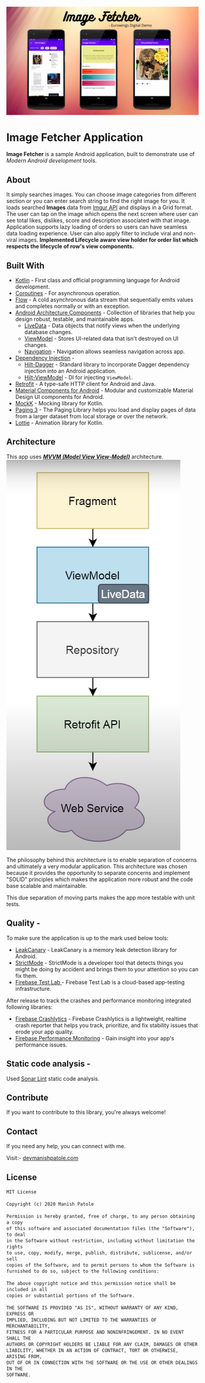 ![photo](media/image_fetcher.png)

# Image Fetcher Application


**Image Fetcher** is a sample Android application, built to demonstrate use of *Modern Android development* tools.



## About
It simply searches images. You can choose image categories from different section or you can enter search string to find the right image for you. It loads searched **Images** data from [Imgur API](https://apidocs.imgur.com/?version=latest) and displays in a Grid format.
The user can tap on the image which opens the next screen where user can see total likes, dislikes, score and description associated with that image.
Application supports lazy loading of orders so users can have seamless data loading experience. User can also apply filter to include viral and non-viral images.
**Implemented Lifecycle aware view holder for order list which respects the lifecycle of row's view components.**


## Built With 
- [Kotlin](https://kotlinlang.org/) - First class and official programming language for Android development.
- [Coroutines](https://kotlinlang.org/docs/reference/coroutines-overview.html) - For asynchronous operation.
- [Flow](https://kotlin.github.io/kotlinx.coroutines/kotlinx-coroutines-core/kotlinx.coroutines.flow/-flow/) - A cold asynchronous data stream that sequentially emits values and completes normally or with an exception.
- [Android Architecture Components](https://developer.android.com/topic/libraries/architecture) - Collection of libraries that help you design robust, testable, and maintainable apps.
  - [LiveData](https://developer.android.com/topic/libraries/architecture/livedata) - Data objects that notify views when the underlying database changes.
  - [ViewModel](https://developer.android.com/topic/libraries/architecture/viewmodel) - Stores UI-related data that isn't destroyed on UI changes.
  - [Navigation](https://developer.android.com/guide/navigation) - Navigation allows seamless navigation across app.
- [Dependency Injection](https://developer.android.com/training/dependency-injection) -
  - [Hilt-Dagger](https://dagger.dev/hilt/) - Standard library to incorporate Dagger dependency injection into an Android application.
  - [Hilt-ViewModel](https://developer.android.com/training/dependency-injection/hilt-jetpack) - DI for injecting `ViewModel`.
- [Retrofit](https://square.github.io/retrofit/) - A type-safe HTTP client for Android and Java.
- [Material Components for Android](https://github.com/material-components/material-components-android) - Modular and customizable Material Design UI components for Android.
- [MockK](https://mockk.io/) - Mocking library for Kotlin.
- [Paging 3](https://developer.android.com/topic/libraries/architecture/paging/v3-overview) - The Paging Library helps you load and display pages of data from a larger dataset from local storage or over the network.
- [Lottie](https://airbnb.io/lottie/#/) - Animation library for Kotlin.



## Architecture
This app uses [***MVVM (Model View View-Model)***](https://developer.android.com/jetpack/docs/guide#recommended-app-arch) architecture.
![photo](media/arch.png)

The philosophy behind this architecture is to enable separation of concerns and ultimately a very modular application.
This architecture was chosen because it provides the opportunity to separate concerns and implement "SOLID" principles which makes the application more robust and the code base scalable and maintainable.

This due separation of moving parts makes the app more testable with unit tests.

## Quality -
To make sure the application is up to the mark used below tools:
- [LeakCanary](https://square.github.io/leakcanary/) - LeakCanary is a memory leak detection library for Android.
- [StrictMode](https://developer.android.com/reference/android/os/StrictMode) - StrictMode is a developer tool that detects things you might be doing by accident and brings them to your attention so you can fix them.
- [Firebase Test Lab ](https://firebase.google.com/docs/test-lab) - Firebase Test Lab is a cloud-based app-testing infrastructure.

After release to track the crashes and performance monitoring integrated following libraries:
- [Firebase Crashlytics](https://firebase.google.com/docs/crashlytics) - Firebase Crashlytics is a lightweight, realtime crash reporter that helps you track, prioritize, and fix stability issues that erode your app quality.
- [Firebase Performance Monitoring](https://firebase.google.com/docs/perf-mon) - Gain insight into your app's performance issues.

## Static code analysis -
Used [Sonar Lint](https://www.sonarlint.org/) static code analysis.


## Contribute
If you want to contribute to this library, you're always welcome!


## Contact
If you need any help, you can connect with me.

Visit:- [devmanishpatole.com](https://www.devmanishpatole.com/)

## License

```
MIT License

Copyright (c) 2020 Manish Patole

Permission is hereby granted, free of charge, to any person obtaining a copy
of this software and associated documentation files (the "Software"), to deal
in the Software without restriction, including without limitation the rights
to use, copy, modify, merge, publish, distribute, sublicense, and/or sell
copies of the Software, and to permit persons to whom the Software is
furnished to do so, subject to the following conditions:

The above copyright notice and this permission notice shall be included in all
copies or substantial portions of the Software.

THE SOFTWARE IS PROVIDED "AS IS", WITHOUT WARRANTY OF ANY KIND, EXPRESS OR
IMPLIED, INCLUDING BUT NOT LIMITED TO THE WARRANTIES OF MERCHANTABILITY,
FITNESS FOR A PARTICULAR PURPOSE AND NONINFRINGEMENT. IN NO EVENT SHALL THE
AUTHORS OR COPYRIGHT HOLDERS BE LIABLE FOR ANY CLAIM, DAMAGES OR OTHER
LIABILITY, WHETHER IN AN ACTION OF CONTRACT, TORT OR OTHERWISE, ARISING FROM,
OUT OF OR IN CONNECTION WITH THE SOFTWARE OR THE USE OR OTHER DEALINGS IN THE
SOFTWARE.
```
